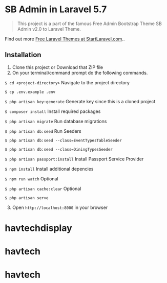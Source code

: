 # SB Admin in Laravel 5.7

> This project is a part of the famous Free Admin Bootstrap Theme SB Admin v2.0 to Laravel Theme.

Find out more [Free Laravel Themes at StartLaravel.com](http://www.startlaravel.com/)..

## Installation

1. Clone this project or Download that ZIP file
2. On your terminal/command prompt do the following commands.

`$ cd <project-directory>` Navigate to the project directory

`$ cp .env.example .env`

`$ php artisan key:generate`  Generate key since this is a cloned project

`$ composer install`  Install required packages

`$ php artisan migrate` Run database migrations

`$ php artisan db:seed` Run Seeders

`$ php artisan db:seed --class=EventTypesTableSeeder` 

`$ php artisan db:seed --class=DiningTypesSeeder`

`$ php artisan passport:install` Install Passport Service Provider

`$ npm install` Install additional depencies

`$ npm run watch` Optional

`$ php artisan cache:clear` Optional

`$ php artisan serve`

3. Open `http://localhost:8000` in your browser
# havtechdisplay
# havtech
# havtech
